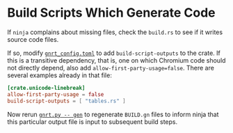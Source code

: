 # Build Scripts Which Generate Code

If `ninja` complains about missing files, check the `build.rs` to see if it
writes source code files.

If so, modify [`gnrt_config.toml`][1] to add `build-script-outputs` to the
crate. If this is a transitive dependency, that is, one on which Chromium
code should not directly depend, also add `allow-first-party-usage=false`.
There are several examples already in that file:

```toml
[crate.unicode-linebreak]
allow-first-party-usage = false
build-script-outputs = [ "tables.rs" ]
```

Now rerun [`gnrt.py -- gen`][2] to regenerate `BUILD.gn` files to inform ninja
that this particular output file is input to subsequent build steps.


[1]: ../configuring-gnrt-config-toml.md
[2]: ../generating-gn-build-rules.md